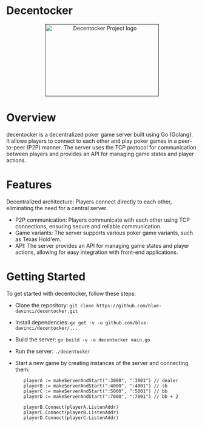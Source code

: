 # Decentocker
<p align="center">
  <a href="" rel="noopener">
 <img width=300px height=190px src="https://i.ibb.co/dGcssb2/decentoker.jpg" alt="Decentocker Project logo"></a>
</p>

# Overview
decentocker is a decentralized poker game server built using Go (Golang). It allows players to connect to each other and play poker games in a peer-to-peer (P2P) manner. The server uses the TCP protocol for communication between players and provides an API for managing game states and player actions.

# Features
Decentralized architecture: Players connect directly to each other, eliminating the need for a central server.
+ P2P communication: Players communicate with each other using TCP connections, ensuring secure and reliable communication.
+ Game variants: The server supports various poker game variants, such as Texas Hold'em.
+ API: The server provides an API for managing game states and player actions, allowing for easy integration with front-end applications.


# Getting Started
To get started with decentocker, follow these steps:


+ Clone the repository:
`git clone https://github.com/blue-davinci/decentocker.git`

+ Install dependencies:
`go get -v -u github.com/blue-davinci/decentocker/...`

+ Build the server:
`go build -v -o decentocker main.go`

+ Run the server:
`./decentocker`

+ Start a new game by creating instances of the server and connecting them:
  ```
     playerA := makeServerAndStart(":3000", ":3001") // dealer
     playerB := makeServerAndStart(":4000", ":4001") // sb
     playerC := makeServerAndStart(":5000", ":5001") // bb
     playerD := makeServerAndStart(":7000", ":7001") // bb + 2

     playerB.Connect(playerA.ListenAddr)
     playerC.Connect(playerB.ListenAddr)
     playerD.Connect(playerC.ListenAddr)
```
